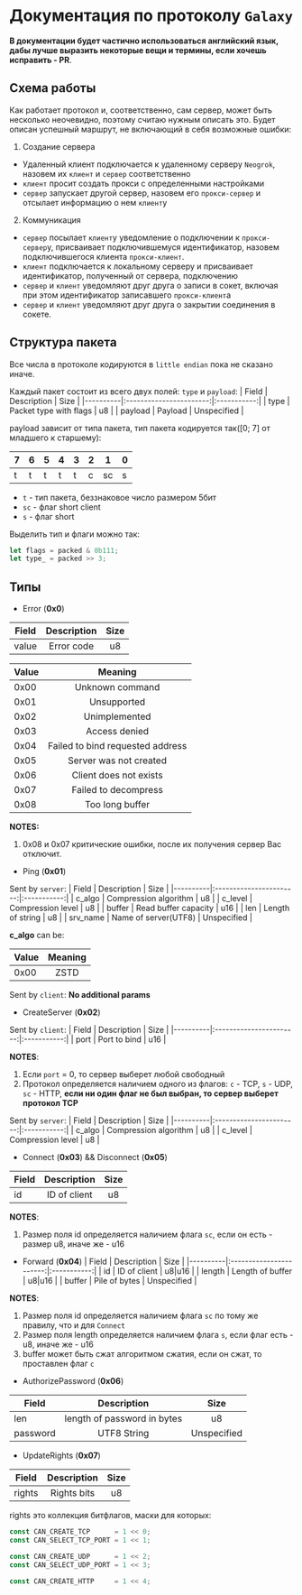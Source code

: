 # Документация по протоколу `Galaxy`

**В документации будет частично использоваться английский язык, дабы лучше выразить некоторые вещи и термины, если хочешь исправить - PR**.

## Схема работы

Как работает протокол и, соответственно, сам сервер, может быть несколько неочевидно, поэтому считаю нужным описать это. Будет описан успешный маршрут, не включающий в себя возможные ошибки:
1. Создание сервера
- Удаленный клиент подключается к удаленному серверу `Neogrok`, назовем их `клиент` и `сервер` соответственно
- `клиент` просит создать прокси с определенными настройками
- `сервер` запускает другой сервер, назовем его `прокси-сервер` и отсылает информацию о нем `клиент`у

2. Коммуникация
- `сервер` посылает `клиент`у уведомление о подключении к `прокси-сервер`у, присваивает подключившемуся идентификатор, назовем подключившегося клиента `прокси-клиент`.
- `клиент` подключается к локальному серверу и присваивает идентификатор, полученный от сервера, подключению
- `сервер` и `клиент` уведомляют друг друга о записи в сокет, включая при этом идентификатор записавшего `прокси-клиент`а
- `сервер` и `клиент` уведомляют друг друга о закрытии соединения в сокете.


## Структура пакета

Все числа в протоколе кодируются в `little endian` пока не сказано иначе.

Каждый пакет состоит из всего двух полей: `type` и `payload`:
| Field    |      Description        |    Size     |
|----------|:-----------------------:|:-----------:|
| type     |  Packet type with flags | u8          |
| payload  |    Payload              | Unspecified |

payload зависит от типа пакета, тип пакета кодируется так([0; 7] от младшего к старшему):

|7|6|5|4|3|2| 1|0|
|-|-|-|-|-|-|-|-|
|t|t|t|t|t|с|sc|s|

- `t` - тип пакета, беззнаковое число размером 5бит
- `sc` - флаг short client
- `s` - флаг short

Выделить тип и флаги можно так:
```rust
let flags = packed & 0b111;
let type_ = packed >> 3;
```

## Типы

- Error (**0x0**)

| Field    |      Description        |    Size     |
|----------|:-----------------------:|:-----------:|
| value    |    Error code           | u8          |

| Value |    Meaning      |
|-------|:---------------:|
| 0x00  | Unknown command |
| 0x01  | Unsupported     |
| 0x02  | Unimplemented   |
| 0x03  | Access denied   |
| 0x04  | Failed to bind requested address |
| 0x05  | Server was not created |
| 0x06  | Client does not exists |
| 0x07  | Failed to decompress |
| 0x08  | Too long buffer |

**NOTES:**

1. 0x08 и 0x07 критические ошибки, после их получения сервер Вас отключит.

- Ping (**0x01**)

Sent by `server`:
| Field    |      Description        |    Size     |
|----------|:-----------------------:|:-----------:|
| c_algo   | Compression algorithm   | u8          |
| c_level  | Compression level       | u8          |
| buffer   | Read buffer capacity    | u16         |
| len      | Length of string        | u8          |
| srv_name | Name of server(UTF8)    | Unspecified |

**c_algo** can be:

| Value |    Meaning      |
|-------|:---------------:|
| 0x00  | ZSTD            |

Sent by `client`: **No additional params**

- CreateServer (**0x02**)

Sent by `client`:
| Field    |      Description        |    Size     |
|----------|:-----------------------:|:-----------:|
| port     | Port to bind            | u16         |

**NOTES**:

1. Если `port` = 0, то сервер выберет любой свободный
2. Протокол определяется наличием одного из флагов: `c` - TCP, `s` - UDP, `sc` - HTTP, **если ни один флаг не был выбран, то сервер выберет протокол TCP**

Sent by `server`:
| Field    |      Description        |    Size     |
|----------|:-----------------------:|:-----------:|
| c_algo   | Compression algorithm   | u8          |
| c_level  | Compression level       | u8          |

- Connect (**0x03**) && Disconnect (**0x05**)

| Field    |      Description        |    Size     |
|----------|:-----------------------:|:-----------:|
| id       | ID of client            | u8|u16      |

**NOTES**:
1. Размер поля id определяется наличием флага `sc`, если он есть - размер u8, иначе же - u16

- Forward (**0x04**)
| Field    |      Description        |    Size     |
|----------|:-----------------------:|:-----------:|
| id       | ID of client            | u8|u16      |
| length   | Length of buffer        | u8|u16      |
| buffer   | Pile of bytes           | Unspecified |

**NOTES**:
1. Размер поля id определяется наличием флага `sc` по тому же правилу, что и для `Connect`
2. Размер поля length определяется наличием флага `s`, если флаг есть - u8, иначе же - u16
3. buffer может быть сжат алгоритмом сжатия, если он сжат, то проставлен флаг `c`

- AuthorizePassword (**0x06**)

| Field    |      Description        |    Size     |
|----------|:-----------------------:|:-----------:|
| len      | length of password in bytes     | u8          |
| password |     UTF8 String        | Unspecified |

- UpdateRights (**0x07**)

| Field    |      Description        |    Size     |
|----------|:-----------------------:|:-----------:|
| rights   | Rights bits             | u8          |

rights это коллекция битфлагов, маски для которых:
```rust
const CAN_CREATE_TCP      = 1 << 0;
const CAN_SELECT_TCP_PORT = 1 << 1;

const CAN_CREATE_UDP      = 1 << 2;
const CAN_SELECT_UDP_PORT = 1 << 3;

const CAN_CREATE_HTTP     = 1 << 4;
```
